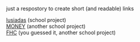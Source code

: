 just a respostory to create short (and readable) links

<a href = 'https://gdor-11.github.io/links/lusiadas'>lusiadas</a> (school project)<br>
<a href = 'https://gdor-11.github.io/links/MONEY'>MONEY</a> (another school project)<br>
<a href = 'https://gdor-11.github.io/links/FHC'>FHC</a> (you guessed it, another school project)<br>
